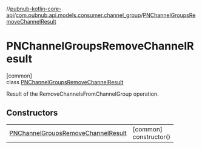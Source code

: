 //[pubnub-kotlin-core-api](../../../index.md)/[com.pubnub.api.models.consumer.channel_group](../index.md)/[PNChannelGroupsRemoveChannelResult](index.md)

# PNChannelGroupsRemoveChannelResult

[common]\
class [PNChannelGroupsRemoveChannelResult](index.md)

Result of the RemoveChannelsFromChannelGroup operation.

## Constructors

| | |
|---|---|
| [PNChannelGroupsRemoveChannelResult](-p-n-channel-groups-remove-channel-result.md) | [common]<br>constructor() |
